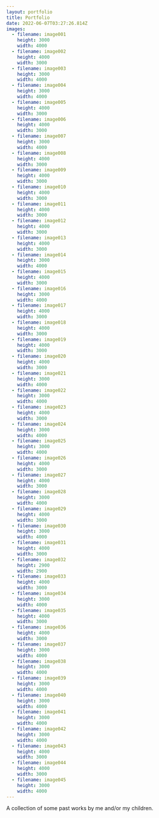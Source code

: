 ```yaml
---
layout: portfolio
title: Portfolio
date: 2022-06-07T03:27:26.814Z
images:
  - filename: image001
    height: 3000
    width: 4000
  - filename: image002
    height: 4000
    width: 3000
  - filename: image003
    height: 3000
    width: 4000
  - filename: image004
    height: 3000
    width: 4000
  - filename: image005
    height: 4000
    width: 3000
  - filename: image006
    height: 4000
    width: 3000
  - filename: image007
    height: 3000
    width: 4000
  - filename: image008
    height: 4000
    width: 3000
  - filename: image009
    height: 4000
    width: 3000
  - filename: image010
    height: 4000
    width: 3000
  - filename: image011
    height: 4000
    width: 3000
  - filename: image012
    height: 4000
    width: 3000
  - filename: image013
    height: 4000
    width: 3000
  - filename: image014
    height: 3000
    width: 4000
  - filename: image015
    height: 4000
    width: 3000
  - filename: image016
    height: 3000
    width: 4000
  - filename: image017
    height: 4000
    width: 3000
  - filename: image018
    height: 4000
    width: 3000
  - filename: image019
    height: 4000
    width: 3000
  - filename: image020
    height: 4000
    width: 3000
  - filename: image021
    height: 3000
    width: 4000
  - filename: image022
    height: 3000
    width: 4000
  - filename: image023
    height: 4000
    width: 3000
  - filename: image024
    height: 3000
    width: 4000
  - filename: image025
    height: 3000
    width: 4000
  - filename: image026
    height: 4000
    width: 3000
  - filename: image027
    height: 4000
    width: 3000
  - filename: image028
    height: 3000
    width: 4000
  - filename: image029
    height: 4000
    width: 3000
  - filename: image030
    height: 3000
    width: 4000
  - filename: image031
    height: 4000
    width: 3000
  - filename: image032
    height: 2900
    width: 2900
  - filename: image033
    height: 4000
    width: 3000
  - filename: image034
    height: 3000
    width: 4000
  - filename: image035
    height: 4000
    width: 3000
  - filename: image036
    height: 4000
    width: 3000
  - filename: image037
    height: 3000
    width: 4000
  - filename: image038
    height: 3000
    width: 4000
  - filename: image039
    height: 3000
    width: 4000
  - filename: image040
    height: 3000
    width: 4000
  - filename: image041
    height: 3000
    width: 4000
  - filename: image042
    height: 3000
    width: 4000
  - filename: image043
    height: 4000
    width: 3000
  - filename: image044
    height: 4000
    width: 3000
  - filename: image045
    height: 3000
    width: 4000
---
```


A collection of some past works by me and/or my children.
